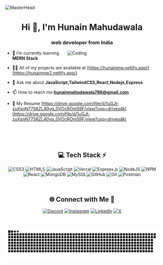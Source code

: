 ![MasterHead](https://user-images.githubusercontent.com/10498744/210012254-234538ff-d198-48aa-8964-37e6fd45d227.gif)
<h1 align="center">Hi 👋, I'm Hunain Mahudawala</h1>
<h3 align="center">web developer from India</h3>

<img align="right" alt="Coding" width="300"  src="https://siddharth.is-a.dev/assets/shigure2.gif">


- 🌱 I’m currently learning **MERN Stack**

- 👨‍💻 All of my projects are available at [https://hunainmw.netlify.app/](https://hunainmw2.netlify.app/)

- 💬 Ask me about **JavaScript,TailwindCSS,React,Nodejs,Express**

- 📫 How to reach me **hunainmahudawala786@gmail.com**

- 📄 My Resume [https://drive.google.com/file/d/1uGJt-zuXsnN77S6ZL40yq_0VOcROm59F/view?usp=drivesdk](https://drive.google.com/file/d/1uGJt-zuXsnN77S6ZL40yq_0VOcROm59F/view?usp=drivesdk)


<br/><br/><br/>
<div align="center">


## 💻 Tech Stack ⚡
![CSS3](https://img.shields.io/badge/css3-%231572B6.svg?style=for-the-badge&logo=css3&logoColor=white) ![HTML5](https://img.shields.io/badge/html5-%23E34F26.svg?style=for-the-badge&logo=html5&logoColor=white) ![JavaScript](https://img.shields.io/badge/javascript-%23323330.svg?style=for-the-badge&logo=javascript&logoColor=%23F7DF1E) ![Vercel](https://img.shields.io/badge/vercel-%23000000.svg?style=for-the-badge&logo=vercel&logoColor=white) ![Express.js](https://img.shields.io/badge/express.js-%23404d59.svg?style=for-the-badge&logo=express&logoColor=%2361DAFB) ![NodeJS](https://img.shields.io/badge/node.js-6DA55F?style=for-the-badge&logo=node.js&logoColor=white) ![NPM](https://img.shields.io/badge/NPM-%23CB3837.svg?style=for-the-badge&logo=npm&logoColor=white) ![React](https://img.shields.io/badge/react-%2320232a.svg?style=for-the-badge&logo=react&logoColor=%2361DAFB) ![MongoDB](https://img.shields.io/badge/MongoDB-%234ea94b.svg?style=for-the-badge&logo=mongodb&logoColor=white) ![MySQL](https://img.shields.io/badge/mysql-4479A1.svg?style=for-the-badge&logo=mysql&logoColor=white)![GitHub](https://img.shields.io/badge/github-%23121011.svg?style=for-the-badge&logo=github&logoColor=white) ![Git](https://img.shields.io/badge/git-%23F05033.svg?style=for-the-badge&logo=git&logoColor=white) ![Postman](https://img.shields.io/badge/Postman-FF6C37?style=for-the-badge&logo=postman&logoColor=white) 

</div>
<br/>
<!-- Socials -->
<div align="center">

## 🌐 Connect with Me 🐼
 [![Discord](https://img.shields.io/badge/Discord-%237289DA.svg?logo=discord&logoColor=white)](https://discord.gg/haru_19_) [![Instagram](https://img.shields.io/badge/Instagram-%23E4405F.svg?logo=Instagram&logoColor=white)](https://instagram.com/hunain._.pvt) [![LinkedIn](https://img.shields.io/badge/LinkedIn-%230077B5.svg?logo=linkedin&logoColor=white)](https://linkedin.com/in/hunain-mahudawala)  [![X](https://img.shields.io/badge/X-black.svg?logo=X&logoColor=white)](https://x.com/HaruxD020) 
</div>
<br/>
<div align="center">
  
![snake gif](https://github.com/hunain053/hunain053/blob/output/github-snake-dark.svg)
</div>
